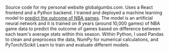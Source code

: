 Source code for my personal website globalgumbs.com. Uses a React frontend and a Python backend. I trained and deployed a machine learning model to [predict the outcome of NBA games](globalgumbs.com/predictions). The model is an artificial neural network and it is trained on 8 years (around 10,000 games) of NBA game data to predict the outcome of games based on difference between each team's average stats within this season. Within Python, I used Pandas to clean and preprocess the data, NumPy for numerical calculations, and PyTorch/Scikit Learn to train and evaluate different models.
